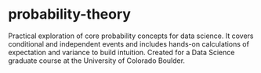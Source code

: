 # probability-theory
Practical exploration of core probability concepts for data science. It covers conditional and independent events and includes hands-on calculations of expectation and variance to build intuition. Created for a Data Science graduate course at the University of Colorado Boulder.

